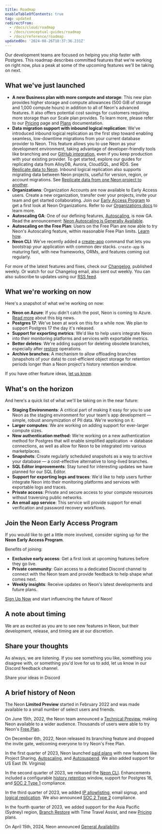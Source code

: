 ```yaml
---
title: Roadmap
enableTableOfContents: true
tag: updated
redirectFrom:
  - /docs/cloud/roadmap
  - /docs/conceptual-guides/roadmap
  - /docs/reference/roadmap
updatedOn: '2024-08-26T18:37:36.231Z'
---
```


Our development teams are focused on helping you ship faster with Postgres. This roadmap describes committed features that we're working on right now, plus a peak at some of the upcoming features we'll be taking on next.

## What we've just launched

- **A new Business plan with more compute and storage**: This new plan provides higher storage and compute allowances (500 GiB of storage and 1,000 compute hours) in addition to all of Neon's advanced features. It also offers potential cost savings for customers requiring more storage than our Scale plan provides. To learn more, please refer to our [Pricing](https://neon.tech/pricing) page and [Plans](/docs/introduction/plans) documentation.
- **Data migration support with inbound logical replication**: We've introduced inbound logical replication as the first step toward enabling seamless, low-downtime migrations from your current database provider to Neon. This feature allows you to use Neon as your development environment, taking advantage of developer-friendly tools like branching and our [GitHub integration](/docs/guides/neon-github-integration), even if you keep production with your existing provider. To get started, explore our guides for replicating data from AlloyDB, Aurora, CloudSQL, and RDS. See [Replicate data to Neon](/docs/guides/logical-replication-guide#replicate-data-to-neon). Inbound logical replication also supports migrating data between Neon projects, useful for version, region, or account migrations. See [Replicate data from one Neon project to another](/docs/guides/logical-replication-neon-to-neon).
- **Organizations**: Organization Accounts are now available to Early Access users. Create a new organization, transfer over your projects, invite your team and get started collaborating. Join our [Early Access Program](https://console.neon.tech/app/settings/early-access) to get a first look at Neon Organizations. Refer to our [Organizations docs](/docs/manage/organizations) to learn more.
- **Autoscaling GA**: One of our defining features, [Autoscaling](/docs/introduction/autoscaling), is now GA. Read the announcement: [Neon Autoscaling is Generally Available](https://neon.tech/blog/neon-autoscaling-is-generally-available).
- **Autoscaling on the Free Plan**: Users on the Free Plan are now able to try Neon's Autoscaling feature, within reasonable Free Plan limits. [Learn how](/docs/guides/autoscaling-guide).
- **Neon CLI**: We've recently added a [create-app](/docs/reference/cli-create-app) command that lets you bootstrap your application with common dev stacks. `create-app` is maturing fast, with new frameworks, ORMs, and features coming out regularly.

For more of the latest features and fixes, check our [Changelog](/docs/changelog), published weekly. Or watch for our Changelog email, also sent out weekly. You can also subscribe to updates using our [RSS feed](https://neon.tech/docs/changelog/rss.xml).

## What we're working on now

Here's a snapshot of what we're working on now:

- **Neon on Azure**: If you didn't catch the post, Neon is coming to Azure. [Read more](https://neon.tech/blog/neon-is-coming-to-azure) about this big news.
- **Postgres 17**: We've been at work on this for a while now. We plan to support Postgres 17 the day it's released.
- **Support for exporting metrics**: We'd like to help users integrate Neon into their monitoring platforms and services with exportable metrics.
- **Better deletes**: We're adding support for deleting obsolete branches, especially after [restore](/docs/guides/branch-restore) operations.
- **Archive branches**: A mechanism to allow offloading branches (snapshots of your data) to cost-efficient object storage for retention periods longer than a Neon project's history retention window.

If you have other feature ideas, [let us know](#share-your-thoughts).

## What's on the horizon

And here's a quick list of what we'll be taking on in the near future:

- **Staging Environments**: A critical part of making it easy for you to use Neon as the staging environment for your team's app development &#8212; simple, robust anonymization of PII data. We're working on it.
- **Larger computes**: We are working on adding support for ever-larger compute sizes.
- **New authentication method:** We're working on a new authentication method for Postgres that will enable simplified application -> database connections, as well as allow for Neon to be integrated into various marketplaces.
- **Snapshots**: Create regularly scheduled snapshots as a way to archive your database &#8212; a cost-effective alternative to long-lived branches.
- **SQL Editor improvements**: Stay tuned for interesting updates we have planned for our SQL Editor.
- **Support for exporting logs and traces**: We'd like to help users further integrate Neon into their monitoring platforms and services with exportable logs and traces.
- **Private access**: Private and secure access to your compute resources without traversing public networks.
- **An email app service**: This service will provide support for email verification and password recovery workflows.

## Join the Neon Early Access Program

If you would like to get a little more involved, consider signing up for the **Neon Early Access Program**.

Benefits of joining:

- **Exclusive early access**: Get a first look at upcoming features before they go live.
- **Private community**: Gain access to a dedicated Discord channel to connect with the Neon team and provide feedback to help shape what comes next.
- **Weekly insights**: Receive updates on Neon's latest developments and future plans.

[Sign Up Now](https://neon.tech/early-access-program) and start influencing the future of Neon!

## A note about timing

We are as excited as you are to see new features in Neon, but their development, release, and timing are at our discretion.

## Share your thoughts

As always, we are listening. If you see something you like, something you disagree with, or something you'd love for us to add, let us know in our Discord feedback channel.

<CommunityBanner buttonText="Leave feedback" buttonUrl="https://discord.com/channels/1176467419317940276/1176788564890112042" logo="discord">Share your ideas in&nbsp;Discord</CommunityBanner>

## A brief history of Neon

The Neon **Limited Preview** started in February 2022 and was made available to a small number of select users and friends.

On June 15th, 2022, the Neon team announced a [Technical Preview](#technical-preview), making Neon available to a wider audience. Thousands of users were able to try Neon's [Free Plan](/docs/introduction/#free-plan).

On December 6th, 2022, Neon released its branching feature and dropped the invite gate, welcoming everyone to try Neon's Free Plan.

In the first quarter of 2023, Neon launched [paid plans](https://neon.tech/pricing) with new features like Project Sharing, [Autoscaling](/docs/introduction/autoscaling), and [Autosuspend](/docs/introduction/auto-suspend). We also added support for US East (N. Virginia)

In the second quarter of 2023, we released the [Neon CLI](/docs/reference/neon-cli). Enhancements included a configurable [history retention](/docs/introduction/point-in-time-restore) window, support for Postgres 16, and [SOC 2 Type 1](https://neon.tech/blog/soc2-type-1#our-journey-to-soc2) compliance.

In the third quarter of 2023, we added [IP allowlisting](/docs/introduction/ip-allow), email signup, and [logical replication](/docs/introduction/logical-replication). We also announced [SOC 2 Type 2](https://neon.tech/blog/soc2-type2) compliance.

In the fourth quarter of 2023, we added support for the Asia Pacific (Sydney) region, [Branch Restore](/docs/guides/branch-restore) with Time Travel Assist, and new [Pricing](https://neon.tech/pricing) plans.

On April 15th, 2024, Neon announced [General Availability](https://neon.tech/blog/neon-ga).
